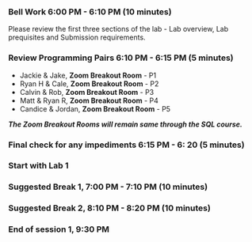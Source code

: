 ### Bell Work 6:00 PM - 6:10 PM (10 minutes)
Please review the first three sections of the lab - Lab overview, Lab prequisites and Submission requirements. 

### Review Programming Pairs 6:10 PM - 6:15 PM (5 minutes)

- Jackie & Jake,  **Zoom Breakout Room** - P1
- Ryan H & Cale, **Zoom Breakout Room** - P2 
- Calvin & Rob, **Zoom Breakout Room** - P3 
- Matt & Ryan R, **Zoom Breakout Room** - P4 
- Candice & Jordan, **Zoom Breakout Room** - P5

***The Zoom Breakout Rooms will remain same through the SQL course.***


### Final check for any impediments 6:15 PM - 6: 20 (5 minutes)

### Start with Lab 1 

### Suggested Break 1,      7:00 PM - 7:10 PM (10 minutes)

### Suggested Break 2,      8:10 PM - 8:20 PM (10 minutes)

### End of session 1,    9:30 PM